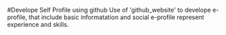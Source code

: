 #Develope Self Profile using github
Use of 'github_website' to develope e-profile, that include basic informatation and social e-profile represent experience and skills.
